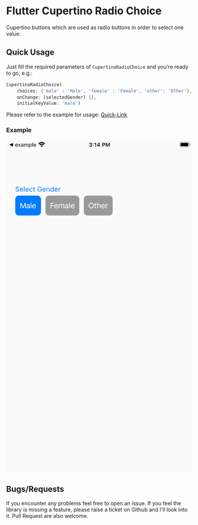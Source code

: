 
# Flutter Cupertino Radio Choice

Cupertino buttons which are used as radio buttons in order to select one value.

## Quick Usage

Just fill the required parameters of `CupertinoRadioChoice` and you're ready to go, e.g.:
```dart
CupertinoRadioChoice(
    choices: {'male' : 'Male', 'female' : 'Female', 'other': 'Other'},
    onChange: (selectedGender) {},
    initialKeyValue: 'male')
```

Please refer to the example for usage: [Quick-Link](https://github.com/Rodiii/flutter_cupertino_radio_choice/blob/master/example/lib/main.dart)

### Example
![Example](https://github.com/Rodiii/flutter_cupertino_radio_choice/raw/master/example.png)

## Bugs/Requests
If you encounter any problems feel free to open an issue. If you feel the library is
missing a feature, please raise a ticket on Github and I'll look into it.
Pull Request are also welcome.
